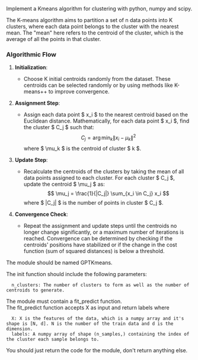 Implement a Kmeans algorithm for clustering with python, numpy and scipy.  

The K-means algorithm aims to partition a set of n data points into K clusters, where each data point belongs to the cluster with the nearest mean. The "mean" here refers to the centroid of the cluster, which is the average of all the points in that cluster.

### Algorithmic Flow

1. **Initialization**: 
   - Choose K initial centroids randomly from the dataset. These centroids can be selected randomly or by using methods like K-means++ to improve convergence.

2. **Assignment Step**:
   - Assign each data point $ x_i $ to the nearest centroid based on the Euclidean distance. Mathematically, for each data point $ x_i $, find the cluster $ C_j $ such that:
     $$
     C_j = \arg\min_{k} \| x_i - \mu_k \|^2
     $$
     where $ \mu_k $ is the centroid of cluster $ k $.

3. **Update Step**:
   - Recalculate the centroids of the clusters by taking the mean of all data points assigned to each cluster. For each cluster $ C_j $, update the centroid $ \mu_j $ as:
     $$
     \mu_j = \frac{1}{|C_j|} \sum_{x_i \in C_j} x_i
     $$
     where $ |C_j| $ is the number of points in cluster $ C_j $.

4. **Convergence Check**:
   - Repeat the assignment and update steps until the centroids no longer change significantly, or a maximum number of iterations is reached. Convergence can be determined by checking if the centroids' positions have stabilized or if the change in the cost function (sum of squared distances) is below a threshold.

The module should be named GPTKmeans.  

The init function should include the following parameters:

      n_clusters: The number of clusters to form as well as the number of centroids to generate.
The module must contain a fit_predict function.  
The fit_predict function accepts X as input and return labels  where  

      X: X is the features of the data, which is a numpy array and it's shape is [N, d]. N is the number of the train data and d is the dimension.  
      labels: A numpy array of shape (n_samples,) containing the index of the cluster each sample belongs to.
You should just return the code for the module, don't return anything else.